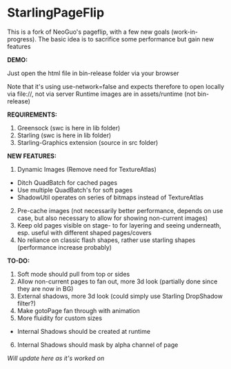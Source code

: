 StarlingPageFlip
================

This is a fork of NeoGuo's pageflip, with a few new goals (work-in-progress).
The basic idea is to sacrifice some performance but gain new features

**DEMO:**

Just open the html file in bin-release folder via your browser

Note that it's using use-network=false and expects therefore to open locally via file://, not via server
Runtime images are in assets/runtime (not bin-release)

**REQUIREMENTS:**

1. Greensock (swc is here in lib folder)
2. Starling (swc is here in lib folder)
3. Starling-Graphics extension (source in src folder)

**NEW FEATURES:**


1. Dynamic Images (Remove need for TextureAtlas)
  * Ditch QuadBatch for cached pages
  * Use multiple QuadBatch's for soft pages
  * ShadowUtil operates on series of bitmaps instead of TextureAtlas
2. Pre-cache images (not necessarily better performance, depends on use case, but also necessary to allow for showing non-current images)
3. Keep old pages visible on stage- to for layering and seeing underneath, esp. useful with different shaped pages/covers
4. No reliance on classic flash shapes, rather use starling shapes (performance increase probably)

**TO-DO:**

1. Soft mode should pull from top or sides
2. Allow non-current pages to fan out, more 3d look (partially done since they are now in BG)
3. External shadows, more 3d look (could simply use Starling DropShadow filter?)
4. Make gotoPage fan through with animation
5. More fluidity for custom sizes
  * Internal Shadows should be created at runtime
6. Internal Shadows should mask by alpha channel of page

_Will update here as it's worked on_